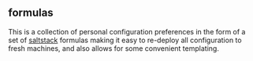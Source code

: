 ## formulas

This is a collection of personal configuration preferences in the form of a set of [saltstack](https://saltstack.com) formulas making it easy to re-deploy all configuration to fresh machines, and also allows for some convenient templating.
